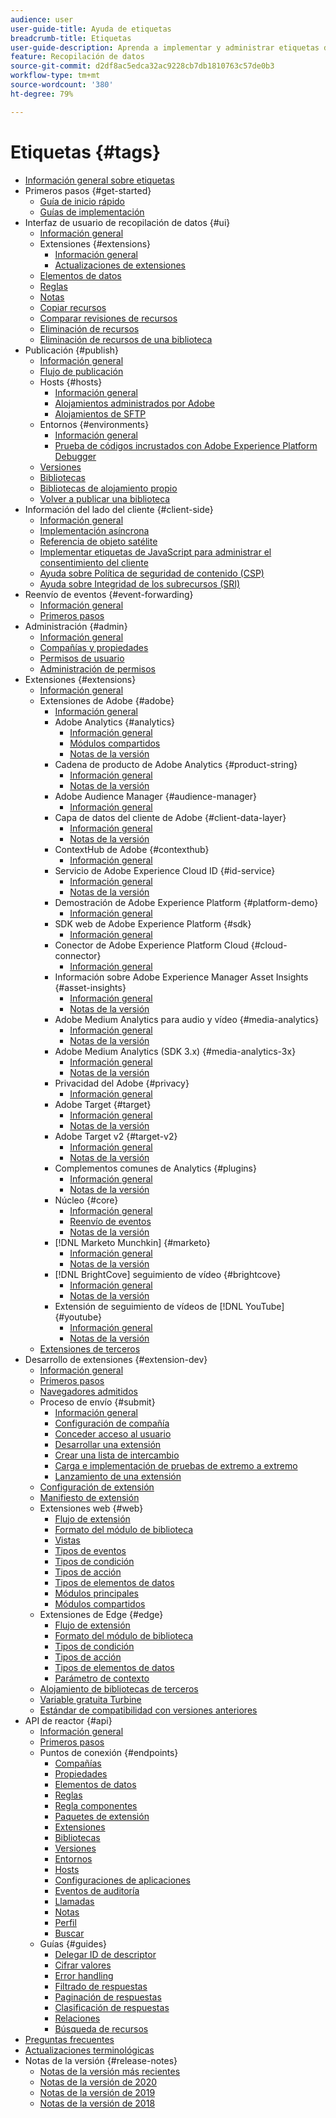 ```yaml
---
audience: user
user-guide-title: Ayuda de etiquetas
breadcrumb-title: Etiquetas
user-guide-description: Aprenda a implementar y administrar etiquetas de análisis, marketing y publicidad para mejorar las experiencias de los clientes.
feature: Recopilación de datos
source-git-commit: d2df8ac5edca32ac9228cb7db1810763c57de0b3
workflow-type: tm+mt
source-wordcount: '380'
ht-degree: 79%

---
```



# Etiquetas {#tags}

* [Información general sobre etiquetas](./home.md)
* Primeros pasos {#get-started}
   * [Guía de inicio rápido](./quick-start/quick-start.md)
   * [Guías de implementación](./quick-start/implementation-guides.md)
* Interfaz de usuario de recopilación de datos {#ui}
   * [Información general](./ui/managing-resources/overview.md)
   * Extensiones {#extensions}
      * [Información general](./ui/managing-resources/extensions/overview.md)
      * [Actualizaciones de extensiones](./ui/managing-resources/extensions/extension-upgrade.md)
   * [Elementos de datos](./ui/managing-resources/data-elements.md)
   * [Reglas](./ui/managing-resources/rules.md)
   * [Notas](./ui/managing-resources/notes.md)
   * [Copiar recursos](./ui/managing-resources/copying-resources.md)
   * [Comparar revisiones de recursos](./ui/managing-resources/compare-resource-revisions.md)
   * [Eliminación de recursos](./ui/managing-resources/delete-resources.md)
   * [Eliminación de recursos de una biblioteca](./ui/managing-resources/remove-resources-from-library.md)
* Publicación {#publish}
   * [Información general](./ui/publishing/overview.md)
   * [Flujo de publicación](./ui/publishing/publishing-flow.md)
   * Hosts {#hosts}
      * [Información general](./ui/publishing/hosts/hosts-overview.md)
      * [Alojamientos administrados por Adobe](./ui/publishing/hosts/managed-by-adobe-host.md)
      * [Alojamientos de SFTP](./ui/publishing/hosts/sftp-host.md)
   * Entornos {#environments}
      * [Información general](./ui/publishing/environments.md)
      * [Prueba de códigos incrustados con Adobe Experience Platform Debugger](./ui/publishing/embed-code-testing.md)
   * [Versiones](./ui/publishing/builds.md)
   * [Bibliotecas](./ui/publishing/libraries.md)
   * [Bibliotecas de alojamiento propio](./ui/publishing/hosts/self-hosting-libraries.md)
   * [Volver a publicar una biblioteca](./ui/publishing/republish.md)
* Información del lado del cliente {#client-side}
   * [Información general](./ui/client-side/overview.md)
   * [Implementación asíncrona](./ui/client-side/asynchronous-deployment.md)
   * [Referencia de objeto satélite](./ui/client-side/satellite-object.md)
   * [Implementar etiquetas de JavaScript para administrar el consentimiento del cliente](./ui/client-side/consent.md)
   * [Ayuda sobre Política de seguridad de contenido (CSP)](./ui/client-side/content-security-policy.md)
   * [Ayuda sobre Integridad de los subrecursos (SRI)](./ui/client-side/sri.md)
* Reenvío de eventos {#event-forwarding}
   * [Información general](./ui/event-forwarding/overview.md)
   * [Primeros pasos](./ui/event-forwarding/getting-started.md)
* Administración {#admin}
   * [Información general](./ui/administration/overview.md)
   * [Compañías y propiedades](./ui/administration/companies-and-properties.md)
   * [Permisos de usuario](./ui/administration/user-permissions.md)
   * [Administración de permisos](./ui/administration/manage-permissions.md)
* Extensiones {#extensions}
   * [Información general](./extensions/overview.md)
   * Extensiones de Adobe {#adobe}
      * [Información general](./extensions/web/overview.md)
      * Adobe Analytics {#analytics}
         * [Información general](./extensions/web/analytics/overview.md)
         * [Módulos compartidos](./extensions/web/analytics/shared-modules.md)
         * [Notas de la versión](./extensions/web/analytics/release-notes.md)
      * Cadena de producto de Adobe Analytics {#product-string}
         * [Información general](./extensions/web/product-string/overview.md)
         * [Notas de la versión](./extensions/web/product-string/release-notes.md)
      * Adobe Audience Manager {#audience-manager}
         * [Información general](./extensions/web/audience-manager/overview.md)
      * Capa de datos del cliente de Adobe {#client-data-layer}
         * [Información general](./extensions/web/client-data-layer/overview.md)
         * [Notas de la versión](./extensions/web/client-data-layer/release-notes.md)
      * ContextHub de Adobe {#contexthub}
         * [Información general](./extensions/web/contexthub/overview.md)
      * Servicio de Adobe Experience Cloud ID {#id-service}
         * [Información general](./extensions/web/id-service/overview.md)
         * [Notas de la versión](./extensions/web/id-service/release-notes.md)
      * Demostración de Adobe Experience Platform {#platform-demo}
         * [Información general](./extensions/web/platform-demo/overview.md)
      * SDK web de Adobe Experience Platform {#sdk}
         * [Información general](./extensions/web/sdk/overview.md)
      * Conector de Adobe Experience Platform Cloud {#cloud-connector}
         * [Información general](./extensions/web/cloud-connector/overview.md)
      * Información sobre Adobe Experience Manager Asset Insights {#asset-insights}
         * [Información general](./extensions/web/asset-insights/overview.md)
         * [Notas de la versión](./extensions/web/asset-insights/release-notes.md)
      * Adobe Medium Analytics para audio y vídeo {#media-analytics}
         * [Información general](./extensions/web/media-analytics/overview.md)
         * [Notas de la versión](./extensions/web/media-analytics/release-notes.md)
      * Adobe Medium Analytics (SDK 3.x) {#media-analytics-3x}
         * [Información general](./extensions/web/media-analytics-3x/overview.md)
         * [Notas de la versión](./extensions/web/media-analytics-3x/release-notes.md)
      * Privacidad del Adobe {#privacy}
         * [Información general](./extensions/web/privacy/overview.md)
      * Adobe Target {#target}
         * [Información general](./extensions/web/target/overview.md)
         * [Notas de la versión](./extensions/web/target/release-notes.md)
      * Adobe Target v2 {#target-v2}
         * [Información general](./extensions/web/target-v2/overview.md)
         * [Notas de la versión](./extensions/web/target-v2/release-notes.md)
      * Complementos comunes de Analytics {#plugins}
         * [Información general](./extensions/web/plugins/overview.md)
         * [Notas de la versión](./extensions/web/plugins/release-notes.md)
      * Núcleo {#core}
         * [Información general](./extensions/web/core/overview.md)
         * [Reenvío de eventos](./extensions/web/core/event-forwarding.md)
         * [Notas de la versión](./extensions/web/core/release-notes.md)
      * [!DNL Marketo Munchkin] {#marketo}
         * [Información general](./extensions/web/marketo/overview.md)
         * [Notas de la versión](./extensions/web/marketo/release-notes.md)
      * [!DNL BrightCove] seguimiento de vídeo  {#brightcove}
         * [Información general](./extensions/web/brightcove/overview.md)
         * [Notas de la versión](./extensions/web/brightcove/release-notes.md)
      * Extensión de seguimiento de vídeos de [!DNL YouTube] {#youtube}
         * [Información general](./extensions/web/youtube/overview.md)
         * [Notas de la versión](./extensions/web/youtube/release-notes.md)
   * [Extensiones de terceros](./extensions/3rd-party-extensions.md)
* Desarrollo de extensiones {#extension-dev}
   * [Información general](./extension-dev/overview.md)
   * [Primeros pasos](./extension-dev/getting-started.md)
   * [Navegadores admitidos](./extension-dev/browsers.md)
   * Proceso de envío {#submit}
      * [Información general](./extension-dev/submit/overview.md)
      * [Configuración de compañía](./extension-dev/submit/setup.md)
      * [Conceder acceso al usuario](./extension-dev/submit/access.md)
      * [Desarrollar una extensión](./extension-dev/submit/develop.md)
      * [Crear una lista de intercambio](./extension-dev/submit/create-listing.md)
      * [Carga e implementación de pruebas de extremo a extremo](./extension-dev/submit/upload-and-test.md)
      * [Lanzamiento de una extensión](./extension-dev/submit/release.md)
   * [Configuración de extensión](./extension-dev/configuration.md)
   * [Manifiesto de extensión](./extension-dev/manifest.md)
   * Extensiones web {#web}
      * [Flujo de extensión](./extension-dev/web/flow.md)
      * [Formato del módulo de biblioteca](./extension-dev/web/format.md)
      * [Vistas](./extension-dev/web/views.md)
      * [Tipos de eventos](./extension-dev/web/event-types.md)
      * [Tipos de condición](./extension-dev/web/condition-types.md)
      * [Tipos de acción](./extension-dev/web/action-types.md)
      * [Tipos de elementos de datos](./extension-dev/web/data-element-types.md)
      * [Módulos principales](./extension-dev/web/core.md)
      * [Módulos compartidos](./extension-dev/web/shared.md)
   * Extensiones de Edge {#edge}
      * [Flujo de extensión](./extension-dev/edge/flow.md)
      * [Formato del módulo de biblioteca](./extension-dev/edge/format.md)
      * [Tipos de condición](./extension-dev/edge/condition-types.md)
      * [Tipos de acción](./extension-dev/edge/action-types.md)
      * [Tipos de elementos de datos](./extension-dev/edge/data-element-types.md)
      * [Parámetro de contexto](./extension-dev/edge/context.md)
   * [Alojamiento de bibliotecas de terceros](./extension-dev/third-party-libraries.md)
   * [Variable gratuita Turbine](./extension-dev/turbine.md)
   * [Estándar de compatibilidad con versiones anteriores](./extension-dev/backwards-compatibility.md)
* API de reactor {#api}
   * [Información general](./api/overview.md)
   * [Primeros pasos](./api/getting-started.md)
   * Puntos de conexión {#endpoints}
      * [Compañías](./api/endpoints/companies.md)
      * [Propiedades](./api/endpoints/properties.md)
      * [Elementos de datos](./api/endpoints/data-elements.md)
      * [Reglas](./api/endpoints/rules.md)
      * [Regla componentes](./api/endpoints/rule-components.md)
      * [Paquetes de extensión](./api/endpoints/extension-packages.md)
      * [Extensiones](./api/endpoints/extensions.md)
      * [Bibliotecas](./api/endpoints/libraries.md)
      * [Versiones](./api/endpoints/builds.md)
      * [Entornos](./api/endpoints/environments.md)
      * [Hosts](./api/endpoints/hosts.md)
      * [Configuraciones de aplicaciones](./api/endpoints/app-configurations.md)
      * [Eventos de auditoría](./api/endpoints/audit-events.md)
      * [Llamadas](./api/endpoints/callbacks.md)
      * [Notas](./api/endpoints/notes.md)
      * [Perfil](./api/endpoints/profile.md)
      * [Buscar](./api/endpoints/search.md)
   * Guías {#guides}
      * [Delegar ID de descriptor](./api/guides/delegate-descriptor-ids.md)
      * [Cifrar valores](./api/guides/encrypting-values.md)
      * [Error handling](./api/guides/error-handling.md)
      * [Filtrado de respuestas](./api/guides/filtering.md)
      * [Paginación de respuestas](./api/guides/pagination.md)
      * [Clasificación de respuestas](./api/guides/sorting.md)
      * [Relaciones](./api/guides/relationships.md)
      * [Búsqueda de recursos](./api/guides/search.md)
* [Preguntas frecuentes](./faq.md)
* [Actualizaciones terminológicas](./term-updates.md)
* Notas de la versión {#release-notes}
   * [Notas de la versión más recientes](./release-notes/current.md)
   * [Notas de la versión de 2020](./release-notes/2020.md)
   * [Notas de la versión de 2019](./release-notes/2019.md)
   * [Notas de la versión de 2018](./release-notes/2018.md)